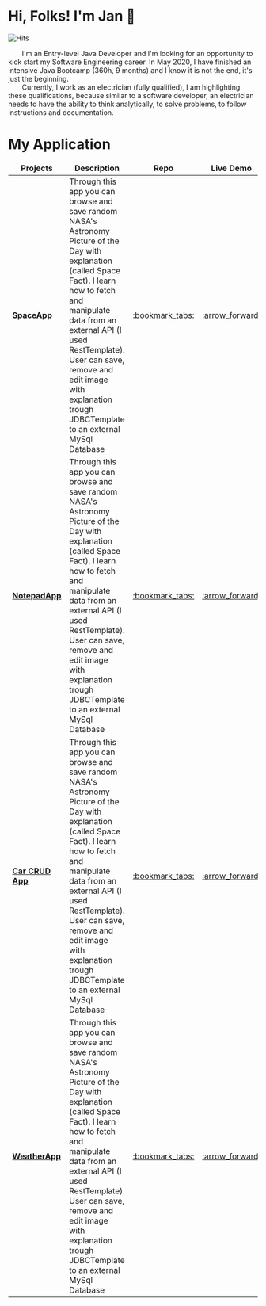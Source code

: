 # Hi, Folks! I'm Jan :wave:

![Hits](https://hits.seeyoufarm.com/api/count/incr/badge.svg?url=https%3A%2F%2Fgithub.com%2FJaneckN&count_bg=%2379C83D&title_bg=%23555555&icon=github.svg&icon_color=%23E7E7E7&title=Visitors&edge_flat=false)

&nbsp;&nbsp;&nbsp;&nbsp;&nbsp;&nbsp;&nbsp;I'm an Entry-level Java Developer and I'm looking for an opportunity to kick
start my Software Engineering career. In May 2020, I have finished an intensive Java Bootcamp (360h, 9 months) and I
know it is not the end, it's just the beginning.  
&nbsp;&nbsp;&nbsp;&nbsp;&nbsp;&nbsp;&nbsp;Currently, I work as an electrician (fully qualified), I am highlighting these
qualifications, because similar to a software developer, an electrician needs to have the ability to think analytically,
to solve problems, to follow instructions and documentation.

# My Application

<table>
  <thead align="center">
    <tr>
      <td><b>Projects</b></td>
      <td><b>Description</b></td>
      <td><b>Repo</b></td>
      <td><b>Live Demo</b></td>
    </tr>
  </thead>
  <tbody>
    <tr>
      <td><a href="https://github.com/JaneckN/spaceapp/"><b>SpaceApp</b></a></td>
      <td>Through this app you can browse and save random NASA's Astronomy Picture of the Day with explanation (called Space Fact). I learn how to fetch and manipulate data from an external API (I used RestTemplate). User can save, remove and edit image with explanation trough JDBCTemplate to an external MySql Database</td>
      <td><a href="https://github.com/JaneckN/spaceapp/">:bookmark_tabs:</a></td>
      <td><a href="https://spaceapp-springboot-vue.herokuapp.com/">:arrow_forward:</a></td>
    </tr>
	  <tr>
      <td><a href="https://github.com/JaneckN/spaceapp/"><b>NotepadApp</b></a></td>
        <td>Through this app you can browse and save random NASA's Astronomy Picture of the Day with explanation (called Space Fact). I learn how to fetch and manipulate data from an external API (I used RestTemplate). User can save, remove and edit image with explanation trough JDBCTemplate to an external MySql Database</td>
      <td><a href="https://github.com/JaneckN/spaceapp/">:bookmark_tabs:</a></td>
      <td><a href="https://spaceapp-springboot-vue.herokuapp.com/">:arrow_forward:</a></td>
    </tr>
    <tr>
      <td><a href="https://cars-api-springboot-vue.herokuapp.com/"><b>Car CRUD App</b></a></td>
        <td>Through this app you can browse and save random NASA's Astronomy Picture of the Day with explanation (called Space Fact). I learn how to fetch and manipulate data from an external API (I used RestTemplate). User can save, remove and edit image with explanation trough JDBCTemplate to an external MySql Database</td>
      <td><a href="https://github.com/JaneckN/spaceapp/">:bookmark_tabs:</a></td>
      <td><a href="https://spaceapp-springboot-vue.herokuapp.com/">:arrow_forward:</a></td>    </tr>
    <tr>
      <td><a href="https://weatherapp-springboot-vue.herokuapp.com"><b>WeatherApp</b></a></td>
<td>Through this app you can browse and save random NASA's Astronomy Picture of the Day with explanation (called Space Fact). I learn how to fetch and manipulate data from an external API (I used RestTemplate). User can save, remove and edit image with explanation trough JDBCTemplate to an external MySql Database</td>
      <td><a href="https://github.com/JaneckN/spaceapp/">:bookmark_tabs:</a></td>
      <td><a href="https://spaceapp-springboot-vue.herokuapp.com/">:arrow_forward:</a></td>    </tr>
  </tbody>
</table>